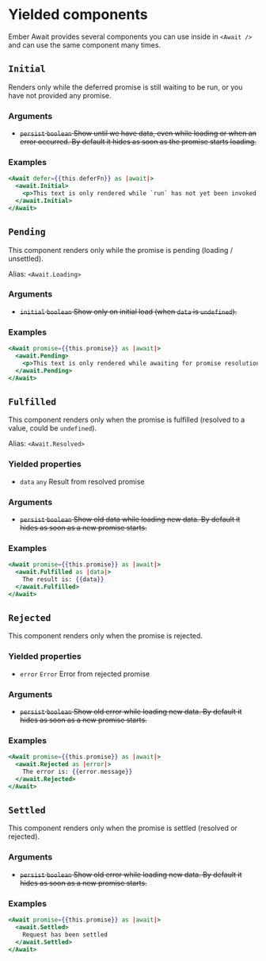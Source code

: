 # Yielded components

Ember Await provides several components you can use inside in `<Await />` and can use the same component many times.

## `Initial`

Renders only while the deferred promise is still waiting to be run, or you have not provided any promise.

### Arguments

- ~~`persist` `boolean` Show until we have data, even while loading or when an error occurred. By default it hides as soon as the promise starts loading.~~

### Examples

```hbs
<Await defer={{this.deferFn}} as |await|>
  <await.Initial>
    <p>This text is only rendered while `run` has not yet been invoked on `defer`.</p>
  </await.Initial>
</Await>
```

## `Pending`

This component renders only while the promise is pending \(loading / unsettled\).

Alias: `<Await.Loading>`

### Arguments

- ~~`initial` `boolean` Show only on initial load \(when `data` is `undefined`\).~~

### Examples

```hbs
<Await promise={{this.promise}} as |await|>
  <await.Pending>
    <p>This text is only rendered while awaiting for promise resolution</p>
  </await.Pending>
</Await>
```

## `Fulfilled`

This component renders only when the promise is fulfilled \(resolved to a value, could be `undefined`\).

Alias: `<Await.Resolved>`

### Yielded properties

- `data` `any` Result from resolved promise

### Arguments

- ~~`persist` `boolean` Show old data while loading new data. By default it hides as soon as a new promise starts.~~

### Examples

```hbs
<Await promise={{this.promise}} as |await|>
  <await.Fulfilled as |data|>
    The result is: {{data}}
  </await.Fulfilled>
</Await>
```

## `Rejected`

This component renders only when the promise is rejected.

### Yielded properties

- `error` `Error` Error from rejected promise

### Arguments

- ~~`persist` `boolean` Show old error while loading new data. By default it hides as soon as a new promise starts.~~

### Examples

```hbs
<Await promise={{this.promise}} as |await|>
  <await.Rejected as |error|>
    The error is: {{error.message}}
  </await.Rejected>
</Await>
```

## `Settled`

This component renders only when the promise is settled (resolved or rejected).

### Arguments

- ~~`persist` `boolean` Show old error while loading new data. By default it hides as soon as a new promise starts.~~

### Examples

```hbs
<Await promise={{this.promise}} as |await|>
  <await.Settled>
    Request has been settled
  </await.Settled>
</Await>
```
